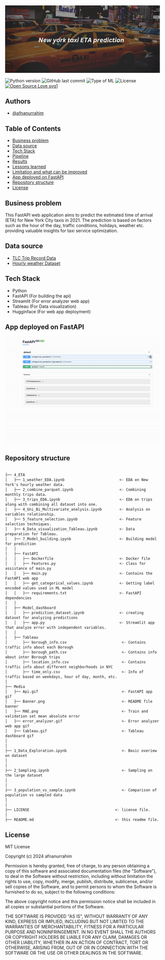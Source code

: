 ![banner](Media/Banner.png)

![Python version](https://img.shields.io/badge/Python%20version-3.10%2B-lightgrey)
![GitHub last commit](https://img.shields.io/github/last-commit/afnanurrahim/New-york-taxi-ETA)
![Type of ML](https://img.shields.io/badge/Type%20of%20ML-%20Regression-red)
![License](https://img.shields.io/badge/License-MIT-green)
[![Open Source Love svg1](https://badges.frapsoft.com/os/v1/open-source.svg?v=103)](https://github.com/ellerbrock/open-source-badges/)


## Authors

- [@afnanurrahim](https://github.com/afnanurrahim)

## Table of Contents

  - [Business problem](#business-problem)
  - [Data source](#data-source)
  - [Tech Stack](#tech-stack)
  - [Pipeline](#pipeline)
  - [Results](#results)
  - [Lessons learned](#lessons-learned)
  - [Limitation and what can be improved](#limitation-and-what-can-be-improved)
  - [App deployed on FastAPI](#app-deployed-on-fastapi)
  - [Repository structure](#repository-structure)
  - [License](#license)

## Business problem

This FastAPI web application aims to predict the estimated time of arrival (ETA) for New York City taxis in 2021. The prediction is based on factors such as the hour of the day, traffic conditions, holidays, weather etc. providing valuable insights for taxi service optimization.

## Data source
- [TLC Trip Record Data](https://www.nyc.gov/site/tlc/about/tlc-trip-record-data.page)
- [Hourly weather Dataset](https://mesonet.agron.iastate.edu/request/download.phtml?network=NY_ASOS)

## Tech Stack
- Python
- FastAPI  (For building the api)
- Streamlit  (For error analyzer web app)
- Tableau    (For Data visualization)
- Hugginface   (For web app deployment)

## App deployed on FastAPI
![FastAPI gif](Media/Api.gif)

## Repository structure
```

├── 4_ETA
│   ├── 1_weather_EDA.ipynb                         <- EDA on New York's hourly weather data.
│   ├── 2_combine_parquet.ipynb                     <- Combining monthly trips data.
│   ├── 3_trips_EDA.ipynb                           <- EDA on trips along with combining all dataset into one.
│   ├── 4_Uni_Bi_Multivariate_analysis.ipynb        <- Analysis on variables relationship.
│   ├── 5_feature_selection.ipynb                   <- Feature selection techniques.
│   ├── 6_Data_visualization_Tableau.ipynb          <- Data preparation for Tableau.
│   ├── 7_Model_building.ipynb                      <- Building model for prediction
│   │
│   ├── FastAPI                           
│   │   ├── Dockerfile                              <- Docker file
│   │   ├── Features.py                             <- Class for assistance of main.py
│   │   ├── main.py                                 <- Contains the FastAPI web app
│   │   ├── get_categorical_values.ipynb            <- Getting label encoded values used in ML model
│   │   ├── requirements.txt                        <- FastAPI dependencies
│   │
│   ├── Model_dashboard
│   │   ├── prediction_dataset.ipynb                <- creating dataset for analyzing predictions
│   │   ├── app.py                                  <- Streamlit app that analyze error with independent variables. 
│   │
│   ├── Tableau                           
│       ├── borough_info.csv                         <- Contains traffic info about each Borough
│       ├── borough_path.csv                         <- Contains info about inter Borough trips 
│       ├── location_info.csv                        <- Contains traffic info about different neighborhoods in NYC
│       ├── time_only.csv                            <- Info of traffic based on weekdays, hour of day, month, etc.
│   
├── Media
│   ├── Api.gif                                      <- FastAPI app gif
│   ├── Banner.png                                   <- README file banner
│   ├── MAE.png                                      <- Train and validation set mean absolute error
│   ├── error_analyzer.gif                           <- Error analyzer web app gif 
│   ├── tableau.gif                                  <- Tableau dashboard gif
│
│
├── 1_Data_Exploration.ipynb                         <- Basic overiew on dataset
│
│
├── 2_Sampling.ipynb                                 <- Sampling on the large dataset 
│
│
├── 3_population_vs_sample.ipynb                     <- Comparison of population vs sampled data
│
│
├── LICENSE                                       <- license file.
│
├── README.md                                     <- this readme file.

```

## License
MIT License

Copyright (c) 2024 afnanurrahim

Permission is hereby granted, free of charge, to any person obtaining a copy
of this software and associated documentation files (the "Software"), to deal
in the Software without restriction, including without limitation the rights
to use, copy, modify, merge, publish, distribute, sublicense, and/or sell
copies of the Software, and to permit persons to whom the Software is
furnished to do so, subject to the following conditions:

The above copyright notice and this permission notice shall be included in all
copies or substantial portions of the Software.

THE SOFTWARE IS PROVIDED "AS IS", WITHOUT WARRANTY OF ANY KIND, EXPRESS OR
IMPLIED, INCLUDING BUT NOT LIMITED TO THE WARRANTIES OF MERCHANTABILITY,
FITNESS FOR A PARTICULAR PURPOSE AND NONINFRINGEMENT. IN NO EVENT SHALL THE
AUTHORS OR COPYRIGHT HOLDERS BE LIABLE FOR ANY CLAIM, DAMAGES OR OTHER
LIABILITY, WHETHER IN AN ACTION OF CONTRACT, TORT OR OTHERWISE, ARISING FROM,
OUT OF OR IN CONNECTION WITH THE SOFTWARE OR THE USE OR OTHER DEALINGS IN THE
SOFTWARE.
